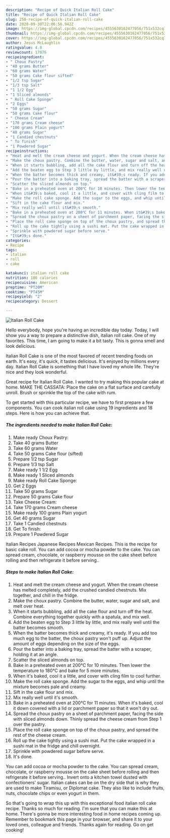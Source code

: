 ```yaml
---
description: "Recipe of Quick Italian Roll Cake"
title: "Recipe of Quick Italian Roll Cake"
slug: 250-recipe-of-quick-italian-roll-cake
date: 2020-09-30T22:06:56.942Z
image: https://img-global.cpcdn.com/recipes/4555630162477056/751x532cq70/italian-roll-cake-recipe-main-photo.jpg
thumbnail: https://img-global.cpcdn.com/recipes/4555630162477056/751x532cq70/italian-roll-cake-recipe-main-photo.jpg
cover: https://img-global.cpcdn.com/recipes/4555630162477056/751x532cq70/italian-roll-cake-recipe-main-photo.jpg
author: Jesus McLaughlin
ratingvalue: 4.8
reviewcount: 17076
recipeingredient:
- " Choux Pastry"
- "40 grams Butter"
- "60 grams Water"
- "50 grams Cake flour sifted"
- "1/2 tsp Sugar"
- "1/3 tsp Salt"
- "1 1/2 Egg"
- "1 Sliced almonds"
- " Roll Cake Sponge"
- "2 Eggs"
- "50 grams Sugar"
- "50 grams Cake flour"
- " Cheese Cream"
- "170 grams Cream cheese"
- "100 grams Plain yogurt"
- "40 grams Sugar"
- "1 Candied chestnuts"
- " To finish"
- "1 Powdered Sugar"
recipeinstructions:
- "Heat and melt the cream cheese and yogurt. When the cream cheese has melted completely, add the crushed candied chestnuts. Mix together, and chill in the fridge."
- "Make the choux pastry. Combine the butter, water, sugar and salt, and melt over heat."
- "When it starts bubbling, add all the cake flour and turn off the heat. Combine everything together quickly with a spatula, and mix well."
- "Add the beaten egg to Step 3 little by little, and mix really well until the batter becomes smooth."
- "When the batter becomes thick and creamy, it&#39;s ready. If you add too much  egg to the batter, the choux pastry won&#39;t puff up. Adjust the amount of eggs depending on the size of the eggs."
- "Pour the batter into a baking tray, spread the batter with a scraper, holding it at an angle."
- "Scatter the sliced almonds on top."
- "Bake in a preheated oven at 200℃ for 10 minutes. Then lower the temperature to 180℃ and bake for 5 more minutes."
- "When it&#39;s baked, cool it a little, and cover with cling film to cool further."
- "Make the roll cake sponge. Add the sugar to the eggs, and whip until the mixture becomes pale and creamy."
- "Sift in the cake flour and mix."
- "Mix really well until it&#39;s smooth."
- "Bake in a preheated oven at 200℃ for 11 minutes. When it&#39;s baked, cool it down covered with a lid or parchment paper so that it won&#39;t dry out."
- "Spread the choux pastry on a sheet of parchment paper, facing the side with sliced almonds down. Thinly spread the cheese cream from Step 1 over the pastry."
- "Place the roll cake sponge on top of the choux pastry, and spread the rest of the cheese cream."
- "Roll up the cake tightly using a sushi mat. Put the cake wrapped in a sushi mat in the fridge and chill overnight."
- "Sprinkle with powdered sugar before serve."
- "It&#39;s done."
categories:
- Recipe
tags:
- italian
- roll
- cake

katakunci: italian roll cake 
nutrition: 186 calories
recipecuisine: American
preptime: "PT20M"
cooktime: "PT45M"
recipeyield: "2"
recipecategory: Dessert

---
```



![Italian Roll Cake](https://img-global.cpcdn.com/recipes/4555630162477056/751x532cq70/italian-roll-cake-recipe-main-photo.jpg)

Hello everybody, hope you're having an incredible day today. Today, I will show you a way to prepare a distinctive dish, italian roll cake. One of my favorites. This time, I am going to make it a bit tasty. This is gonna smell and look delicious.

Italian Roll Cake is one of the most favored of recent trending foods on earth. It's easy, it's quick, it tastes delicious. It's enjoyed by millions every day. Italian Roll Cake is something that I have loved my whole life. They're nice and they look wonderful.

Great recipe for Italian Roll Cake. I wanted to try making this popular cake at home. MAKE THE CASSATA: Place the cake on a flat surface and carefully unroll. Brush or sprinkle the top of the cake with rum.


To get started with this particular recipe, we have to first prepare a few components. You can cook italian roll cake using 19 ingredients and 18 steps. Here is how you can achieve that.

<!--inarticleads1-->

##### The ingredients needed to make Italian Roll Cake:

1. Make ready  Choux Pastry:
1. Take 40 grams Butter
1. Take 60 grams Water
1. Take 50 grams Cake flour (sifted)
1. Prepare 1/2 tsp Sugar
1. Prepare 1/3 tsp Salt
1. Make ready 1 1/2 Egg
1. Make ready 1 Sliced almonds
1. Make ready  Roll Cake Sponge:
1. Get 2 Eggs
1. Take 50 grams Sugar
1. Prepare 50 grams Cake flour
1. Take  Cheese Cream:
1. Take 170 grams Cream cheese
1. Make ready 100 grams Plain yogurt
1. Get 40 grams Sugar
1. Take 1 Candied chestnuts
1. Get  To finish:
1. Prepare 1 Powdered Sugar


Italian Recipes Japanese Recipes Mexican Recipes. This is the recipe for basic cake roll. You can add cocoa or mocha powder to the cake. You can spread cream, chocolate, or raspberry mousse on the cake sheet before rolling and then refrigerate it before serving.. 

<!--inarticleads2-->

##### Steps to make Italian Roll Cake:

1. Heat and melt the cream cheese and yogurt. When the cream cheese has melted completely, add the crushed candied chestnuts. Mix together, and chill in the fridge.
1. Make the choux pastry. Combine the butter, water, sugar and salt, and melt over heat.
1. When it starts bubbling, add all the cake flour and turn off the heat. Combine everything together quickly with a spatula, and mix well.
1. Add the beaten egg to Step 3 little by little, and mix really well until the batter becomes smooth.
1. When the batter becomes thick and creamy, it&#39;s ready. If you add too much  egg to the batter, the choux pastry won&#39;t puff up. Adjust the amount of eggs depending on the size of the eggs.
1. Pour the batter into a baking tray, spread the batter with a scraper, holding it at an angle.
1. Scatter the sliced almonds on top.
1. Bake in a preheated oven at 200℃ for 10 minutes. Then lower the temperature to 180℃ and bake for 5 more minutes.
1. When it&#39;s baked, cool it a little, and cover with cling film to cool further.
1. Make the roll cake sponge. Add the sugar to the eggs, and whip until the mixture becomes pale and creamy.
1. Sift in the cake flour and mix.
1. Mix really well until it&#39;s smooth.
1. Bake in a preheated oven at 200℃ for 11 minutes. When it&#39;s baked, cool it down covered with a lid or parchment paper so that it won&#39;t dry out.
1. Spread the choux pastry on a sheet of parchment paper, facing the side with sliced almonds down. Thinly spread the cheese cream from Step 1 over the pastry.
1. Place the roll cake sponge on top of the choux pastry, and spread the rest of the cheese cream.
1. Roll up the cake tightly using a sushi mat. Put the cake wrapped in a sushi mat in the fridge and chill overnight.
1. Sprinkle with powdered sugar before serve.
1. It&#39;s done.


You can add cocoa or mocha powder to the cake. You can spread cream, chocolate, or raspberry mousse on the cake sheet before rolling and then refrigerate it before serving.. Invert onto a kitchen towel dusted with confectioners&#39; sugar. Italian cakes can be on the dry side that is why they are used to make Tiramisu, or Diplomat cake. They also like to include fruits, nuts, chocolate chips or even yogurt in them. 

So that's going to wrap this up with this exceptional food italian roll cake recipe. Thanks so much for reading. I'm sure that you can make this at home. There's gonna be more interesting food in home recipes coming up. Remember to bookmark this page in your browser, and share it to your loved ones, colleague and friends. Thanks again for reading. Go on get cooking!
